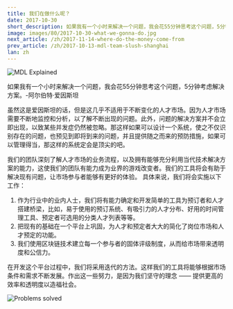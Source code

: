 ```yaml
---
title: 我们在做什么呢？
date: 2017-10-30
short_description: 如果我有一个小时来解决一个问题，我会花55分钟思考这个问题，5分钟考虑解决方案。-阿尔伯特·爱因斯坦
image: images/80/2017-10-30-what-we-gonna-do.jpg
next_article: /zh/2017-11-14-where-do-the-money-come-from
prev_article: /zh/2017-10-13-mdl-team-slush-shanghai
lan: zh
---
```


![MDL Explained](https://gateway.ipfs.io/ipfs/QmVqUgtsLLuUmLfEJSpejr36LFmSpnGsBLVKVj28tCkege/MDL%20Explained.jpg)

如果我有一个小时来解决一个问题，我会花55分钟思考这个问题，5分钟考虑解决方案。-阿尔伯特·爱因斯坦

虽然这是爱因斯坦的话，但是这几乎不适用于不断变化的人才市场。因为人才市场需要不断地监控和分析，以了解不断出现的问题。此外，问题的解决方案并不会立即出现，以致某些并发症仍然被忽略。那这样如果可以设计一个系统，使之不仅识别存在的问题，也预见到即将到来的问题，并且提供随之而来的预防措施，如果可以管理得当，那这样的系统定会是顶尖的吧。

我们的团队深刻了解人才市场的业务流程，以及拥有能够充分利用当代技术解决方案的能力，这使我们的团队有能力成为业界的游戏改变者。我们的工具将会有助于解决现有问题，让市场参与者能够有更好的体验。
具体来说，我们将会实施以下工作：

1. 作为行业中的业内人士，我们将有能力确定和开发简单的工具为预订者和人才搭建桥梁，比如，易于使用的预订系统、有吸引力的人才分布、好用的时间管理工具、预定者可选用的分类人才列表等等。
2. 把现有的基础在一个平台上巩固，为人才和预定者大大的简化了岗位市场和人才预定的功能。
3. 我们使用区块链技术建立每一个参与者的固体评级制度，从而给市场带来透明度和公信力。

在开发这个平台过程中，我们将采用迭代的方法。这样我们的工具将能够根据市场条件和需求不断发展。作出这一些努力，是因为我们坚守的理念 —— 提供更高的效率和透明度以造福社会。

![Problems solved](https://gateway.ipfs.io/ipfs/Qmes4y4RJ2LQot6i3sYoc2QDyhxs4RqHEMHVQBEfjs8V5q/Market%20problems%20solved.jpg)
